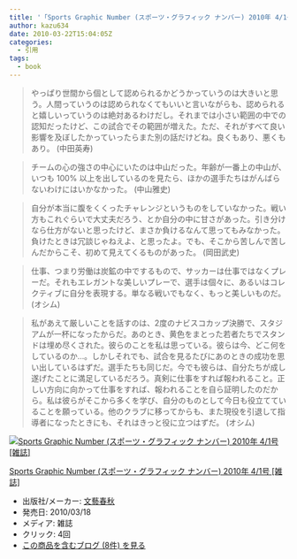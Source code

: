 ```yaml
---
title: '「Sports Graphic Number (スポーツ・グラフィック ナンバー) 2010年 4/1号 [雑誌]」で気になった部分'
author: kazu634
date: 2010-03-22T15:04:05Z
categories:
  - 引用
tags:
  - book
---
```

<div class="section">
<blockquote>
<p>
      やっぱり世間から個として認められるかどうかっていうのは大きいと思う。人間っていうのは認められなくてもいいと言いながらも、認められると嬉しいっていうのは絶対あるわけだし。それまでは小さい範囲の中での認知だったけど、この試合でその範囲が増えた。ただ、それがすべて良い影響を及ぼしたかっていったらまた別の話だけどね。良くもあり、悪くもあり。 (中田英寿)
</p>
</blockquote>

<blockquote>
<p>
      チームの心の強さの中心にいたのは中山だった。年齢が一番上の中山が、いつも 100% 以上を出しているのを見たら、ほかの選手たちはがんばらないわけにはいかなかった。 (中山雅史)
</p>
</blockquote>

<blockquote>
<p>
      自分が本当に腹をくくったチャレンジというものをしていなかった。戦い方もこれぐらいで大丈夫だろう、とか自分の中に甘さがあった。引き分けなら仕方がないと思ったけど、まさか負けるなんて思ってもみなかった。負けたときは冗談じゃねえよ、と思ったよ。でも、そこから苦しんで苦しんだからこそ、初めて見えてくるものがあった。 (岡田武史)
</p>
</blockquote>

<blockquote>
<p>
      仕事、つまり労働は炭鉱の中でするもので、サッカーは仕事ではなくプレーだ。それもエレガントな美しいプレーで、選手は個々に、あるいはコレクティブに自分を表現する。単なる戦いでもなく、もっと美しいものだ。 (オシム)
</p>
</blockquote>

<blockquote>
<p>
      私があえて厳しいことを話すのは、2度のナビスコカップ決勝で、スタジアムが一杯になったからだ。あのとき、黄色をまとった若者たちでスタンドは埋め尽くされた。彼らのことを私は思っている。彼らは今、どこ何をしているのか…。しかしそれでも、試合を見るたびにあのときの成功を思い出しているはずだ。選手たちも同じだ。今でも彼らは、自分たちが成し遂げたことに満足しているだろう。真剣に仕事をすれば報われること。正しい方向に向かって仕事をすれば、報われることを自ら証明したのだから。私は彼らがそこから多くを学び、自分のものとして今日も役立てていることを願っている。他のクラブに移ってからも、また現役を引退して指導者になったときにも、それはきっと役に立つはずだ。 (オシム)
</p>
</blockquote>

<div class="hatena-asin-detail">
<a href="http://www.amazon.co.jp/dp/B003A6G7DU/?tag=hatena_st1-22&ascsubtag=d-7ibv" onclick="__gaTracker('send', 'event', 'outbound-article', 'http://www.amazon.co.jp/dp/B003A6G7DU/?tag=hatena_st1-22&ascsubtag=d-7ibv', '');"><img src="https://images-na.ssl-images-amazon.com/images/I/51mNPASlLdL._SL160_.jpg" class="hatena-asin-detail-image" alt="Sports Graphic Number (スポーツ・グラフィック ナンバー) 2010年 4/1号 [雑誌]" title="Sports Graphic Number (スポーツ・グラフィック ナンバー) 2010年 4/1号 [雑誌]" /></a></p>

<div class="hatena-asin-detail-info">
<p class="hatena-asin-detail-title">
<a href="http://www.amazon.co.jp/dp/B003A6G7DU/?tag=hatena_st1-22&ascsubtag=d-7ibv" onclick="__gaTracker('send', 'event', 'outbound-article', 'http://www.amazon.co.jp/dp/B003A6G7DU/?tag=hatena_st1-22&ascsubtag=d-7ibv', 'Sports Graphic Number (スポーツ・グラフィック ナンバー) 2010年 4/1号 [雑誌]');">Sports Graphic Number (スポーツ・グラフィック ナンバー) 2010年 4/1号 [雑誌]</a>
</p>

<ul>
<li>
<span class="hatena-asin-detail-label">出版社/メーカー:</span> <a href="http://d.hatena.ne.jp/keyword/%CA%B8%E9%BA%BD%D5%BD%A9" onclick="__gaTracker('send', 'event', 'outbound-article', 'http://d.hatena.ne.jp/keyword/%CA%B8%E9%BA%BD%D5%BD%A9', '文藝春秋');" class="keyword">文藝春秋</a>
</li>
<li>
<span class="hatena-asin-detail-label">発売日:</span> 2010/03/18
</li>
<li>
<span class="hatena-asin-detail-label">メディア:</span> 雑誌
</li>
<li>
<span class="hatena-asin-detail-label">クリック</span>: 4回
</li>
<li>
<a href="http://d.hatena.ne.jp/asin/B003A6G7DU" onclick="__gaTracker('send', 'event', 'outbound-article', 'http://d.hatena.ne.jp/asin/B003A6G7DU', 'この商品を含むブログ (8件) を見る');" target="_blank">この商品を含むブログ (8件) を見る</a>
</li>
</ul>
</div>

<div class="hatena-asin-detail-foot">
</div>
</div>
</div>
